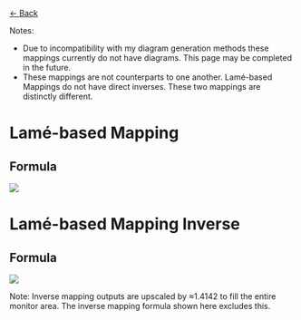 [<- Back](https://github.com/Kuuuube/Circular_Area/blob/main/wiki/mappings_index.md#mappings-index)

Notes: 
- Due to incompatibility with my diagram generation methods these mappings currently do not have diagrams. This page may be completed in the future.
- These mappings are not counterparts to one another. Lamé-based Mappings do not have direct inverses. These two mappings are distinctly different.

# Lamé-based Mapping

## Formula
![](https://raw.githubusercontent.com/Kuuuube/Circular_Area/main/wiki/images/formulas/3_squircular_mapping_formula.png)




# Lamé-based Mapping Inverse

## Formula
![](https://raw.githubusercontent.com/Kuuuube/Circular_Area/main/wiki/images/formulas/3_squircular_mapping_inverse_formula.png)

Note: Inverse mapping outputs are upscaled by ≈1.4142 to fill the entire monitor area. The inverse mapping formula shown here excludes this.